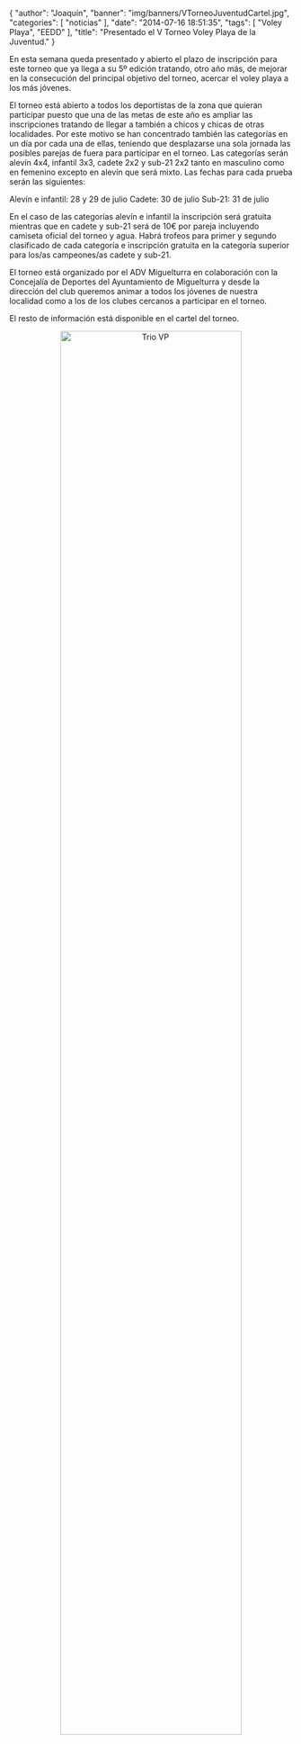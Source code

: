 {
  "author": "Joaquín", 
  "banner": "img/banners/VTorneoJuventudCartel.jpg", 
  "categories": [
    "noticias"
  ], 
  "date": "2014-07-16 18:51:35", 
  "tags": [
    "Voley Playa", 
    "EEDD"
  ], 
  "title": "Presentado el V Torneo Voley Playa de la Juventud."
}

En esta semana queda presentado y abierto el plazo de inscripción para este torneo que ya llega a su 5º edición tratando, otro año más, de mejorar en la consecución del principal objetivo del torneo, acercar el voley playa a los más jóvenes.

El torneo está abierto a todos los deportistas de la zona que quieran participar puesto que una de las metas de este año es ampliar las inscripciones tratando de llegar a también a chicos y chicas de otras localidades. Por este motivo se han concentrado también las categorías en un día por cada una de ellas, teniendo que desplazarse una sola jornada las posibles parejas de fuera para participar en el torneo. Las categorías serán alevín 4x4, infantil 3x3, cadete 2x2 y sub-21 2x2 tanto en masculino como en femenino excepto en alevín que será mixto. Las fechas para cada prueba serán las siguientes:

Alevín e infantil: 28 y 29 de julio
Cadete: 30 de julio
Sub-21: 31 de julio

En el caso de las categorías alevín e infantil la inscripción será gratuita mientras que en cadete y sub-21 será de 10€ por pareja incluyendo camiseta oficial del torneo y agua. Habrá trofeos para primer y segundo clasificado de cada categoría e inscripción gratuita en la categoría superior para los/as campeones/as cadete y sub-21.

El torneo está organizado por el ADV Miguelturra en colaboración con la Concejalía de Deportes del Ayuntamiento de Miguelturra y desde la dirección del club queremos animar a todos los jóvenes de nuestra localidad como a los de los clubes cercanos a participar en el torneo.

El resto de información está disponible en el cartel del torneo.

<center>
<a target="_new" href="http://www.advmiguelturra.org/img/banners/VTorneoJuventudCartel.jpg"> 
<img alt="Trio VP" width="80%" align="center" src="http://www.advmiguelturra.org/img/banners/VTorneoJuventudCartel.jpg"/> </a> </center>

